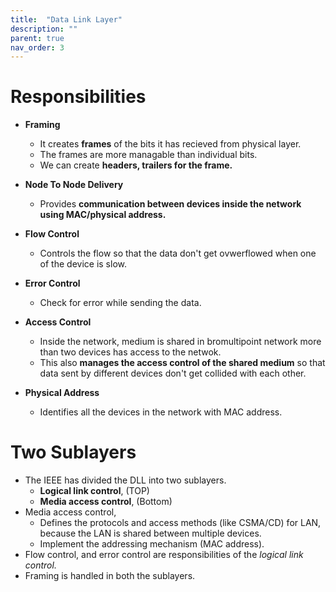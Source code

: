 ```yaml
---
title:  "Data Link Layer"
description: ""
parent: true
nav_order: 3
---
```


# Responsibilities

- **Framing**

    - It creates **frames** of the bits it has recieved from physical layer.
    - The frames are more managable than individual bits.
    - We can create **headers, trailers for the frame.**
    
- **Node To Node Delivery**
    
    - Provides **communication between devices inside the network using MAC/physical address.**
    
- **Flow Control**

    - Controls the flow so that the data don't get ovwerflowed when one of the device is slow. 

- **Error Control**

    - Check for error while sending the data. 

- **Access Control**
	
    - Inside the network, medium is shared in bromultipoint network more than two devices has access to the netwok.
    - This also **manages the access control of the shared medium** so that data sent by different devices don't get collided with each other. 

- **Physical Address**

    - Identifies all the devices in the network with MAC address.


# Two Sublayers

- The IEEE has divided the DLL into two sublayers.
    - **Logical link control**, (TOP)
    - **Media access control**, (Bottom)
- Media access control,
    - Defines the protocols and access methods (like CSMA/CD) for LAN, because the LAN is shared between multiple devices.
    - Implement the addressing mechanism (MAC address).
- Flow control, and error control are responsibilities of the *logical link control.*
- Framing is handled in both the sublayers.